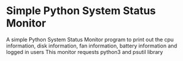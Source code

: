 # Simple Python System Status Monitor
A simple Python System Status Monitor program to print out the cpu information, disk information, fan information, battery information and logged in users
This monitor requests python3 and psutil library
